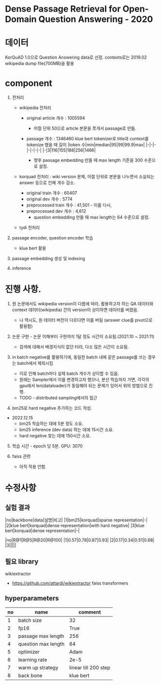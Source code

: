 # Dense Passage Retrieval for Open-Domain Question Answering - 2020

# 데이터
KorQuAD 1.0으로 Question Answering data로 선정.
contexts로는 2019.02 wikipedia dump file(700MB)을 활용

# component
1. 전처리
    - wikipedia 전처리 
        - original article 개수 : 1005594
            - 어절 단위 50으로 article 본문을 쪼개서 passage로 만듦.
        - passage 개수 : 1346460
            klue bert tokenizer로 title과 context를 tokenize 했을 때 길이
            |token 수|min|median|95|99|99.9|max|
            |-|-|-|-|-|-|-|
            |-|3|116|155|188|256|1466|
         
             - 향후 passage embedding 만들 때 max length 기준을 300 수준으로 설정.  
         
         
    - korquad 전처리 : wiki version 문제, 어절 단위로 본문을 나누면서 소실되는 answer 등으로 인해 개수 감소.
        - original train 개수 : 60407
        - original dev 개수 : 5774
        - preprocessed train 개수 : 41,501 - 이를 다시, 
        - preprocessed dev 개수 : 4,612  
            - question embedding 만들 때 max length는 64 수준으로 설정.  
        
    - tydi 전처리  
    
    
2. passage encoder, question encoder 학습  
    - klue bert 활용
3. passage embedding 생성 및 indexing    
4. inference 

# 진행 사항.
1. 원 논문에서도 wikipedia version이 다름에 따라, 활용하고자 하는 QA 데이터와 context 데이터(wikipedia) 간의 version이 상이하면 데이터를 버렸음.
    - 나 역시도, 원 데이터 버전이 다르다면 이를 버림 (answer clue를 pivot으로 활용함) 
    
2. 논문 구현 - 논문 이해부터 구현까지 1달 정도 시간이 소요됨.(2021.10 ~ 2021.11)
    - 검색에 대해서 배경지식이 없던 터라, 다소 많은 시간이 소요됨.
    
3. in batch negative를 활용하기에, 동일한 batch 내에 같은 passage를 쓰는 경우는 batch에서 제외시킴
    - 이로 인해 batch마다 실제 batch 개수가 상이할 수 있음.
    - 원래는 Sampler에서 이를 변경하고자 했으나, 분산 학습까지 가면, 각각의 gpu에서 len(dataloader)가 동일해야 되는 문제가 있어서 위의 방법으로 진행.
    - TODO - distributed sampling에서의 접근

4. bm25로 hard negative 추가하는 코드 작성. 
- 2022.12.15
    - bm25 학습하는 데에 5분 정도 소요.
    - bm25 inference (dev data) 하는 데에 15시간 소요. 
    - hard negative 찾는 데에 150시간 소요.

5. 학습 시간 - epoch 당 5분. GPU: 3070

6. faiss 관련
    - 아직 적용 안함.

# 수정사항  

## 실험 결과
|no|backbone|data|설명|비고|
|1|bm25|korquad|sparse representation|-|
|2|klue bert|korquad|dense representation|with hard negative|
|3|klue bert|korquad|dense representation|-|

|no|R@1|R@5|R@20|R@100|
|1|0.57|0.78|0.87|0.93|
|2|0.17|0.34|0.51|0.68|
|3|||||

## 필요 library
wikiextractor
- https://github.com/attardi/wikiextractor
faiss
transformers

## hyperparameters
|no|name|comment|
|-|-|-|
|1|batch size|32|
|2|fp16|True|
|3|passage max length|256|
|4|question max length|64|
|5|optimizer|Adam|
|6|learning rate|2e-5|
|7|warm up strategy|linear till 200 step|
|8|back bone|klue bert|